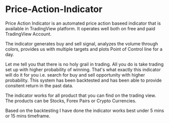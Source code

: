 # Price-Action-Indicator
Price Action Indicator is an automated price action baseed indicator that is available in TradingView platform. It operates well both on free and paid TradingView Account.

The indicator generates buy and sell signal, analyzes the volume through colors, provides us with multiple targets and plots Point of Control line for a day.



Let me tell you that there is no holy grail in trading. All you do is take trading set up with higher probability of winning. That's what exactly this indicator will do it for you i.e. search for buy and sell opportunity with higher probability. This system has been backtested and has been able to provide consitent return in the past data.

The indicator works for all product that you can find on the trading view. The products can be Stocks, Forex Pairs or Crypto Currencies. 

Based on the backtesting I have done the indicator works best under 5 mins or 15 mins timeframe.
